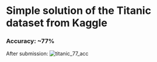 # Simple solution of the Titanic dataset from Kaggle
### Accuracy: ~77%

After submission:
![titanic_77_acc](https://user-images.githubusercontent.com/65763369/209139007-719f44e6-5369-40fb-8693-c309141a1a53.png)

